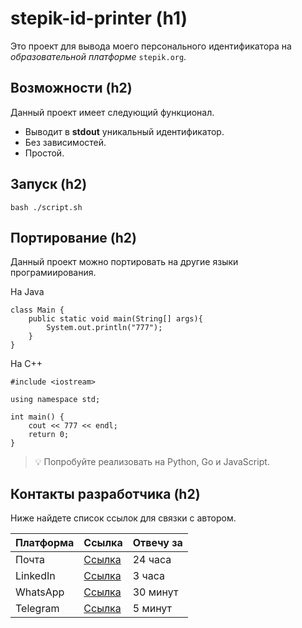 # stepik-id-printer (h1)

Это проект для вывода моего персонального идентификатора на *образовательной платформе* `stepik.org`.

## Возможности (h2)

Данный проект имеет следующий функционал.

- Выводит в **stdout** уникальный идентификатор.
- Без зависимостей.
- Простой.

## Запуск (h2)

```
bash ./script.sh
```

## Портирование (h2)

Данный проект можно портировать на другие языки програмиирования.

На Java

```
class Main {
    public static void main(String[] args){
        System.out.println("777");
    }
}
```

На C++

```
#include <iostream>

using namespace std;

int main() {
    cout << 777 << endl;
    return 0;
}
```
> &#x1F4A1; Попробуйте реализовать на Python, Go и JavaScript.

## Контакты разработчика (h2)

Ниже найдете список ссылок для связки с автором. 

| **Платформа** | **Ссылка** | **Отвечу за** |
|-----------|--------|-----------|
|   Почта| [Ссылка](https://www.gmail.com/mail/help/intl/ru/about.html?de.)| 24 часа|
|   LinkedIn| [Ссылка](https://ru.linkedin.com/)| 3 часа|
|   WhatsApp| [Ссылка](https://www.whatsapp.com/?lang=ru)| 30 минут|
|   Telegram| [Ссылка](https://web.telegram.org/)| 5 минут|



